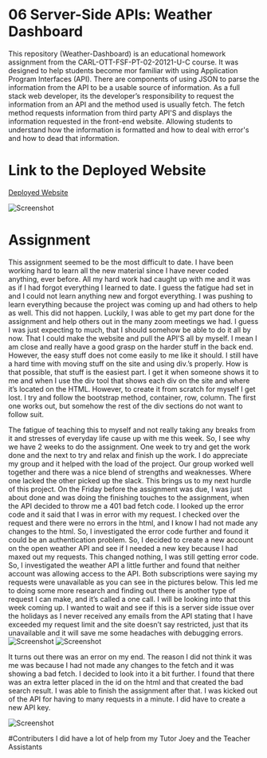# 06 Server-Side APIs: Weather Dashboard

This repository (Weather-Dashboard) is an educational homework assignment from the CARL-OTT-FSF-PT-02-20121-U-C course. It was designed to help students become mor familiar with using Application Program Interfaces (API). There are components of using JSON to parse the information from the API to be a usable source of information. As a full stack web developer, its the developer’s responsibility to request the information from an API and the method used is usually fetch. The fetch method requests information from third party API'S and displays the information requested in the front-end website. Allowing students to understand how the information is formatted and how to deal with error's and how to dead that information.
# Link to the Deployed Website 
<a href="https://nathanwichmann.github.io/Weather-Dashboard/">Deployed Website</a> 


<img src="https://user-images.githubusercontent.com/77902368/113516885-c333c300-954a-11eb-9532-e4dcbdb75bb1.png" alt="Screenshot"> 

# Assignment 
This assignment seemed to be the most difficult to date. I have been working hard to learn all the new material since I have never coded anything, ever before. All my hard work had caught up with me and it was as if I had forgot everything I learned to date. I guess the fatigue had set in and I could not learn anything new and forgot everything. I was pushing to learn everything because the project was coming up and had others to help as well. This did not happen. Luckily, I was able to get my part done for the assignment and help others out in the many zoom meetings we had. I guess I was just expecting to much, that I should somehow be able to do it all by now. That I could make the website and pull the API'S all by myself. I mean I am close and really have a good grasp on the harder stuff in the back end. However, the easy stuff does not come easily to me like it should. I still have a hard time with moving stuff on the site and using div.’s properly. How is that possible, that stuff is the easiest part. I get it when someone shows it to me and when I use the div tool that shows each div on the site and where it’s located on the HTML. However, to create it from scratch for myself I get lost. I try and follow the bootstrap method, container, row, column. The first one works out, but somehow the rest of the div sections do not want to follow suit. 

The fatigue of teaching this to myself and not really taking any breaks from it and stresses of everyday life cause up with me this week. So, I see why we have 2 weeks to do the assignment. One week to try and get the work done and the next to try and relax and finish up the work. I do appreciate my group and it helped with the load of the project. Our group worked well together and there was a nice blend of strengths and weaknesses. Where one lacked the other picked up the slack. 
This brings us to my next hurdle of this project. On the Friday before the assignment was due, I was just about done and was doing the finishing touches to the assignment, when the API decided to throw me a 401 bad fetch code. I looked up the error code and it said that I was in error with my request. I checked over the request and there were no errors in the html, and I know I had not made any changes to the html. So, I investigated the error code further and found it could be an authentication problem. So, I decided to create a new account on the open weather API and see if I needed a new key because I had maxed out my requests. This changed nothing, I was still getting error code. So, I investigated the weather API a little further and found that neither account was allowing access to the API. Both subscriptions were saying my requests were unavailable as you can see in the pictures below. This led me to doing some more research and finding out there is another type of request I can make, and it’s called a one call. I will be looking into that this week coming up. I wanted to wait and see if this is a server side issue over the holidays as I never received any emails from the API stating that I have exceeded my request limit and the site doesn’t say restricted, just that its unavailable and it will save me some headaches with debugging errors.
<img src="https://user-images.githubusercontent.com/77902368/113517404-b5cc0800-954d-11eb-8913-a713772c87fb.png" alt="Screenshot"> 
<img src="https://user-images.githubusercontent.com/77902368/113517462-178c7200-954e-11eb-9f75-bad2b0ceca2d.png" alt="Screenshot"> 

It turns out there was an error on my end. The reason I did not think it was me was because I had not made any changes to the fetch and it was showing a bad fetch. I decided to look into it a bit further. I found that there was an extra letter placed in the id on the html and that created the bad search result. 
I was able to finish the assignment after that. 
I was kicked out of the API for having to many requests in a minute. I did have to create a new API key.

<img src="https://user-images.githubusercontent.com/77902368/114241642-7c353b80-9957-11eb-9dfb-2d6221b14c1c.png" alt="Screenshot"> 

#Contributers 
I did have a lot of help from my Tutor Joey and the Teacher Assistants 



